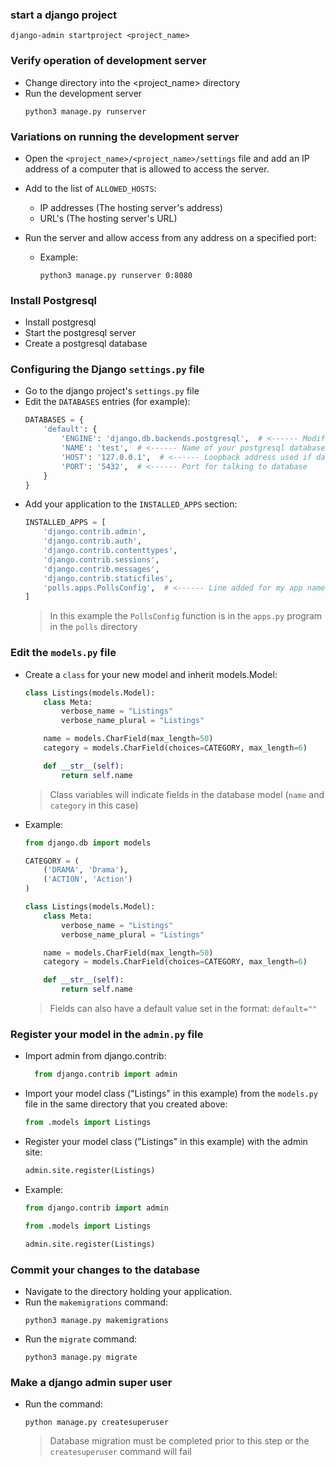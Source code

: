 ### start a django project
```
django-admin startproject <project_name>
```

### Verify operation of development server
- Change directory into the <project_name> directory
- Run the development server
  ```
  python3 manage.py runserver
  ```

### Variations on running the development server
- Open the `<project_name>/<project_name>/settings` file and add an IP address of a computer that is allowed to access the server.
- Add to the list of `ALLOWED_HOSTS`:
  - IP addresses (The hosting server's address)
  - URL's (The hosting server's URL)

- Run the server and allow access from any address on a specified port:
  - Example:
    ```
    python3 manage.py runserver 0:8080
    ```


### Install Postgresql
- Install postgresql
- Start the postgresql server
- Create a postgresql database


### Configuring the Django `settings.py` file
- Go to the django project's `settings.py` file
- Edit the `DATABASES` entries (for example):
  ```python
  DATABASES = {
      'default': {
          'ENGINE': 'django.db.backends.postgresql',  # <------ Modified with: .postgresql
          'NAME': 'test',  # <------ Name of your postgresql database
          'HOST': '127.0.0.1',  # <------ Loopback address used if database is hosted on local server 
          'PORT': '5432',  # <------ Port for talking to database
      }
  }
  ```
- Add your application to the `INSTALLED_APPS` section:
  ```python
  INSTALLED_APPS = [
      'django.contrib.admin',
      'django.contrib.auth',
      'django.contrib.contenttypes',
      'django.contrib.sessions',
      'django.contrib.messages',
      'django.contrib.staticfiles',
      'polls.apps.PollsConfig',  # <------ Line added for my app named polls
  ]
  ```
  > In this example the `PollsConfig` function is in the `apps.py` program in the `polls` directory


### Edit the `models.py` file
- Create a `class` for your new model and inherit models.Model:
  ```python
  class Listings(models.Model):
      class Meta:
          verbose_name = "Listings"
          verbose_name_plural = "Listings"
  
      name = models.CharField(max_length=50)
      category = models.CharField(choices=CATEGORY, max_length=6)
  
      def __str__(self):
          return self.name
  ```
  > Class variables will indicate fields in the database model (`name` and `category` in this case)

- Example:
  ```python
  from django.db import models
  
  CATEGORY = (
      ('DRAMA', 'Drama'),
      ('ACTION', 'Action')
  )
  
  class Listings(models.Model):
      class Meta:
          verbose_name = "Listings"
          verbose_name_plural = "Listings"
  
      name = models.CharField(max_length=50)
      category = models.CharField(choices=CATEGORY, max_length=6)
  
      def __str__(self):
          return self.name
  ```
  > Fields can also have a default value set in the format: `default=""`


### Register your model in the `admin.py` file
- Import admin from django.contrib:
  ```python
    from django.contrib import admin
  ```

- Import your model class ("Listings" in this example) from the `models.py` file in the same directory that you created above:
  ```python
  from .models import Listings
  ```

- Register your model class ("Listings" in this example) with the admin site:
  ```python
  admin.site.register(Listings)
  ```

- Example:
  ```python
  from django.contrib import admin
  
  from .models import Listings
  
  admin.site.register(Listings)
  ```


### Commit your changes to the database
- Navigate to the directory holding your application.
- Run the `makemigrations` command:
  ```
  python3 manage.py makemigrations
  ```
- Run the `migrate` command:
  ```
  python3 manage.py migrate
  ```


### Make a django admin super user
- Run the command:
  ```
  python manage.py createsuperuser
  ```
  > Database migration must be completed prior to this step or the `createsuperuser` command will fail